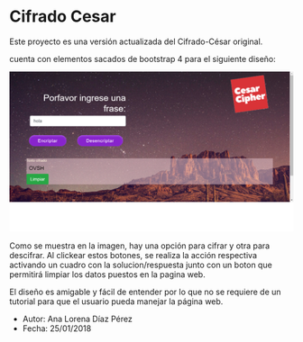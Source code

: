 # Cifrado Cesar
Este proyecto es una versión actualizada del Cifrado-César original. 

cuenta con elementos sacados de bootstrap 4 para el siguiente diseño: 

![pagina-web](assets/images/web-page.png)

Como se muestra en la imagen, hay una opción para cifrar y otra para descifrar. Al clickear estos botones, se realiza la acción respectiva activando un cuadro con la solucion/respuesta junto con un boton que permitirá limpiar los datos puestos en la pagina web.

El diseño es amigable y fácil de entender por lo que no se requiere de un tutorial para que el usuario pueda manejar la página web.

* Autor: Ana Lorena Díaz Pérez
* Fecha: 25/01/2018 
<!-- # CIFRADO CESAR

### PSEUDO CODIGO FUNCION CIPHER:

###### creamos una funcion llamada cipher
function cipher(){
###### ingresamos una frase por medio de un prompt la cual se almacenará en un string, asi mismo creamos una variable llamada "alphaExp", esta admitira letras en minuscula, mayuscula y espacios en blanco.
  var string=prompt("INGRESE UNA FRASE");
  var alphaExp = /^[a-zA-Z' '/s]+$/;
###### mientras que el string no tenga ningun valor ingresado o no coincida con el "alphaExp"
  while(string==='' || !string.match(alphaExp)){
###### aparecera un cuadro de alerta con especificaciones ademas de un cuadro de dialogo indicando que ingresemos una frase
    alert("LA FRASE NO PUEDE ESTAR VACIA O CONTENER NUMEROS");
    string=prompt("INGRESE UNA FRASE");
###### cierre del WHILE
  }
###### El contenido del string pasara a mayusculas y se almacenara en la variable capitalString  
  var capitalString = string.toUpperCase();
###### Creamos una variable vacia llamda newString
  var newString = '';
###### iniciaremos un bucle donde se creara la variable i con el valor de 0 hasta el i menor que la cantidad de caracteres que tiene el string (delimitamos el tamaño) y se recorre el string de 1 en 1
  for(var i=0; i<capitalString.length; i++){
###### la posicion en i del string en mayusculas (capitalString) se volvera un dato numerico salido del codico ASCII gracias al "charCodeAt", se le hace una resta de 65 y una suma de 33 (numero fijo cualquiera para cifrar el string) se le saca modulo de 26 (porque solo hay 26 letras en mayuscula) y se le vuelve a sumar 65. A todo esto lo almacenamos en una variable creada llamada newPosition.
    var newPosition = (((capitalString.charCodeAt(i)-65+33)%26)+65);
###### Luego con el String.fromCharCode convertiremos el numero que se determino en "newPosition" a un caracter debido a que el numero ES la nueva posicion en el codigo ASCII
    var cipherLetter = String.fromCharCode(newPosition);
###### SI el capitalString en la posicion i es un espacio en blanco, el newString solo agrega un espacio en blanco, caso contrario el newString agrega la letra cifrada a la nueva frase (cipherLetter)
    (capitalString[i]===' ')? newString+=' ':newString+=cipherLetter;
###### se cierra el FOR
  }
###### devuelve la el nuevo string formado en los pasos anteriores
    return newString;
###### termina la funcion cipher
}

![cifrado cesar](image/cipher.png)

### PSEUDO CODIGO FUNCION DECIPHER:

###### creamos una funcion llamada decipher la cual recibe un argumento con el nombre de string, este string es el newString retornado de la funcion cipher
function decipher(string){
###### se crea una variable con el nombre de oldString
   var oldString='';
###### iniciaremos un bucle donde se creara la variable j con el valor de 0 hasta el j menor que la cantidad de caracteres que tiene el string (delimitamos el tamaño) y se recorre el string de 1 en 1
   for(var j=0; j<string.length; j++)
   {
###### la posicion en j del string se volvera un dato numerico salido del codico ASCII gracias al "charCodeAt", se le hace una suma de 65 y una resta de 33 (numero fijo igual que en la funcion cipher para descifrar el string) se le saca modulo de 26 (porque solo hay 26 letras en mayuscula) y se le vuelve a sumar 65. A todo esto lo almacenamos en una variable creada llamada Position
     var position = (((string.charCodeAt(j)+65-33)%26)+65);
###### Luego con el String.fromCharCode convertiremos el numero que se determino en "Position" a un caracter debido a que el numero ES la nueva posicion en el codigo ASCII
     var decipherLetter =String.fromCharCode(position);
###### SI el String en la posicion j es un espacio en blanco, el oldString solo agrega un espacio en blanco, caso contrario el oldString agrega la letra descifrada a la nueva frase (descipherLetter)
     (string[j]===' ')? oldString+=' ':oldString+=decipherLetter;
###### cerramos el FOR
   }
###### devuelve EL viejo string (string inicial)
   return oldString;
###### termina la funcion decipher
}

![descifrado cesar](image/decipher.png)

###### finalmente escribimos las funciones para que se ejecuten
decipher(cipher()); -->
